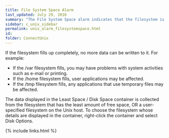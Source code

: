 ```yaml
---
title: File System Space Alarm
last_updated: July 29, 2016
summary: "The File System Space alarm indicates that the filesystem is full or filling up."
sidebar: c_unix_sidebar
permalink: unix_alarm_filesystemspace.html
id:
folder: ConnectUnix
---
```


If the filesystem fills up completely, no more data can be written to it. For example:

* If the /var filesystem fills, you may have problems with system activities such as e-mail or printing.
* If the /home filesystem fills, user applications may be affected.
* If the /tmp filesystem fills, any applications that use temporary files may be affected.


The data displayed in the Least Space / Disk Space container is collected from the filesystem that has the least amount of free space, OR a user-specified filesystem on the Unix host. To choose the filesystem whose details are displayed in the container, right-click the container and select Disk Options.


{% include links.html %}
